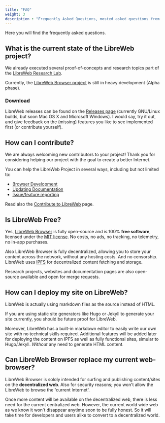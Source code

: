 ```yaml
---
title: "FAQ"
weight: 3
description : "Frequently Asked Questions, mosted asked questions from the community"
---
```


Here you will find the frequently asked questions.

## What is the current state of the LibreWeb project?

We already executed several proof-of-concepts and research topics part of the [LibreWeb Research Lab](https://gitlab.melroy.org/libreweb/research_lab).

Currently, the [LibreWeb Browser project](https://gitlab.melroy.org/libreweb/browser) is still in heavy development (Alpha phase).  

### Download

LibreWeb releases can be found on the [Releases page](https://gitlab.melroy.org/libreweb/browser/-/releases) (currently GNU/Linux builds, but soon Mac OS X and Microsoft Windows). I would say, try it out, and give feedback on the (missing) features you like to see implemented first (or contribute yourself).

## How can I contribute?

We are always welcoming new contributors to your project! Thank you for considering helping our project with the goal to create a better Internet.

You can help the LibreWeb Project in several ways, including but not limited to:

* [Browser Development](https://gitlab.melroy.org/libreweb/browser)
* [Updating Documentation](https://gitlab.melroy.org/libreweb/docs-website)
* [Issue/feature reporting](https://gitlab.melroy.org/libreweb/browser/-/issues)

Read also the [Contribute to LibreWeb](/project/contribute) page.

## Is LibreWeb Free?

Yes, [LibreWeb Browser](https://gitlab.melroy.org/libreweb/browser) is fully open-source and is 100% **free software**, licensed under the [MIT license](https://gitlab.melroy.org/libreweb/browser/-/blob/master/LICENSE). No costs, no ads, no tracking, no telemetry, no in-app purchases.

Also LibreWeb Browser is fully decentralized, allowing you to store your content across the network, without any hosting costs. And no censorship. LibreWeb uses [IPFS](https://ipfs.io/) for decentralized content fetching and storage.

Research projects, websites and documentation pages are also open-source available and open for merge requests.

## How can I deploy my site on LibreWeb?

LibreWeb is actually using markdown files as the source instead of HTML.

If you are using static site generators like Hugo or Jekyll to generate your site currently, you should be future proof for LibreWeb.

Moreover, LibreWeb has a built-in markdown editor to easily write our own site with no technical skills required. Additional features will be added later for deploying the content on IPFS as well as fully functional sites, simular to Hugo/Jekyll. *Without* any need to generate HTML content.

## Can LibreWeb Browser replace my current web-browser?

LibreWeb Browser is sololy intended for surfing and publishing content/sites on the **decentralized web**. Also for security reasons; you won't allow the LibreWeb to browse the 'current Internet'.

Once more content will be available on the decentralized web, there is less need for the current centralized web. However, the current world wide web as we know it won't disappear anytime soon to be fully honest. So it will take time for developers and users alike to convert to a decentralized world.

